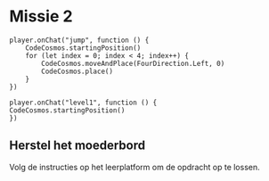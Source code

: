 
# Missie 2
```blocks
player.onChat("jump", function () {
    CodeCosmos.startingPosition()
    for (let index = 0; index < 4; index++) {
        CodeCosmos.moveAndPlace(FourDirection.Left, 0)
        CodeCosmos.place()
    }
})
```

```template
player.onChat("level1", function () {
CodeCosmos.startingPosition()
})
```
## Herstel het moederbord
Volg de instructies op het leerplatform om de opdracht op te lossen.